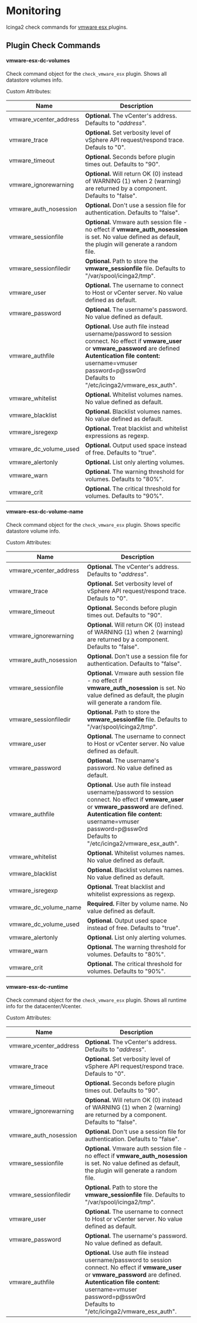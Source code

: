 Monitoring
==========

Icinga2 check commands for <a href="https://github.com/BaldMansMojo/check_vmware_esx"> vmware esx </a> plugins.

## <a id="plugin-check-commands"></a> Plugin Check Commands

#### <a id="plugin-check-command-vmware-esx-dc-volumes"></a> vmware-esx-dc-volumes

Check command object for the `check_vmware_esx` plugin. Shows all datastore volumes info.

Custom Attributes:


Name                    | Description
------------------------|--------------
vmware_vcenter_address  | **Optional.** The vCenter's address. Defaults to "$address$".
vmware_trace            | **Optional.** Set verbosity level of vSphere API request/respond trace. Defauls to "0".
vmware_timeout          | **Optional.** Seconds before plugin times out. Defaults to "90".
vmware_ignorewarning    | **Optional.** Will return OK (0) instead of WARNING (1) when 2 (warning) are returned by a component. Defaults to "false". 
vmware_auth_nosession   | **Optional.** Don't use a session file for authentication. Defaults to "false".
vmware_sessionfile      | **Optional.** Vmware auth session file - no effect if **vmware_auth_nosession** is set. No value defined as default, the plugin will generate a random file.
vmware_sessionfiledir   | **Optional.** Path to store the **vmware_sessionfile** file. Defaults to "/var/spool/icinga2/tmp".
vmware_user             | **Optional.** The username to connect to Host or vCenter server. No value defined as default.
vmware_password         | **Optional.** The username's password. No value defined as default.
vmware_authfile         | **Optional.** Use auth file instead username/password to session connect. No effect if **vmware_user** or **vmware_password** are defined <br> **Autentication file content:** <br>  username=vmuser <br> password=p@ssw0rd <br>  Defaults to "/etc/icinga2/vmware_esx_auth".
vmware_whitelist        | **Optional.** Whitelist volumes names. No value defined as default.
vmware_blacklist        | **Optional.** Blacklist volumes names. No value defined as default.
vmware_isregexp         | **Optional.** Treat blacklist and whitelist expressions as regexp.
vmware_dc_volume_used   | **Optional.** Output used space instead of free. Defaults to "true".
vmware_alertonly        | **Optional.** List only alerting volumes. 
vmware_warn             | **Optional.** The warning threshold for volumes. Defaults to "80%".
vmware_crit             | **Optional.** The critical threshold for volumes. Defaults to "90%".


#### <a id="plugin-check-command-vmware-esx-dc-volume-name"></a> vmware-esx-dc-volume-name

Check command object for the `check_vmware_esx` plugin. Shows specific datastore volume info.

Custom Attributes:


Name                    | Description
------------------------|--------------
vmware_vcenter_address  | **Optional.** The vCenter's address. Defaults to "$address$".
vmware_trace            | **Optional.** Set verbosity level of vSphere API request/respond trace. Defauls to "0".
vmware_timeout          | **Optional.** Seconds before plugin times out. Defaults to "90".
vmware_ignorewarning    | **Optional.** Will return OK (0) instead of WARNING (1) when 2 (warning) are returned by a component. Defaults to "false". 
vmware_auth_nosession   | **Optional.** Don't use a session file for authentication. Defaults to "false".
vmware_sessionfile      | **Optional.** Vmware auth session file - no effect if **vmware_auth_nosession** is set. No value defined as default, the plugin will generate a random file.
vmware_sessionfiledir   | **Optional.** Path to store the **vmware_sessionfile** file. Defaults to "/var/spool/icinga2/tmp".
vmware_user             | **Optional.** The username to connect to Host or vCenter server. No value defined as default.
vmware_password         | **Optional.** The username's password. No value defined as default.
vmware_authfile         | **Optional.** Use auth file instead username/password to session connect. No effect if **vmware_user** or **vmware_password** are defined. <br> **Autentication file content:** <br>  username=vmuser <br> password=p@ssw0rd <br>  Defaults to "/etc/icinga2/vmware_esx_auth".
vmware_whitelist        | **Optional.** Whitelist volumes names. No value defined as default.
vmware_blacklist        | **Optional.** Blacklist volumes names. No value defined as default.
vmware_isregexp         | **Optional.** Treat blacklist and whitelist expressions as regexp.
vmware_dc_volume_name   | **Required.** Filter by volume name. No value defined as default.
vmware_dc_volume_used   | **Optional.** Output used space instead of free. Defaults to "true".
vmware_alertonly        | **Optional.** List only alerting volumes. 
vmware_warn             | **Optional.** The warning threshold for volumes. Defaults to "80%".
vmware_crit             | **Optional.** The critical threshold for volumes. Defaults to "90%".


#### <a id="plugin-check-command-vmware-esx-dc-runtime"></a> vmware-esx-dc-runtime

Check command object for the `check_vmware_esx` plugin. Shows all runtime info for the datacenter/Vcenter.

Custom Attributes:


Name                    | Description
------------------------|--------------
vmware_vcenter_address  | **Optional.** The vCenter's address. Defaults to "$address$".
vmware_trace            | **Optional.** Set verbosity level of vSphere API request/respond trace. Defauls to "0".
vmware_timeout          | **Optional.** Seconds before plugin times out. Defaults to "90".
vmware_ignorewarning    | **Optional.** Will return OK (0) instead of WARNING (1) when 2 (warning) are returned by a component. Defaults to "false". 
vmware_auth_nosession   | **Optional.** Don't use a session file for authentication. Defaults to "false".
vmware_sessionfile      | **Optional.** Vmware auth session file - no effect if **vmware_auth_nosession** is set. No value defined as default, the plugin will generate a random file.
vmware_sessionfiledir   | **Optional.** Path to store the **vmware_sessionfile** file. Defaults to "/var/spool/icinga2/tmp".
vmware_user             | **Optional.** The username to connect to Host or vCenter server. No value defined as default.
vmware_password         | **Optional.** The username's password. No value defined as default.
vmware_authfile         | **Optional.** Use auth file instead username/password to session connect. No effect if **vmware_user** or **vmware_password** are defined. <br> **Autentication file content:** <br>  username=vmuser <br> password=p@ssw0rd <br>  Defaults to "/etc/icinga2/vmware_esx_auth".


